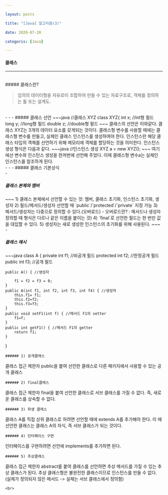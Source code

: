 ```yaml
---

layout: posts

title: "[Java] 알고리즘(3)"

date: 2020-07-20

categoris: [Java]

---
```


#### 클래스


- - -
 <br>
##### 클래스란?
<blockQuote>임의의 데이터형을 자유로이 조합하여 만들 수 있는 자료구조로,
객체를 정의하는 틀 또는 설계도.
</blockQuote>
<br>
- - -
##### 클래스 선언
~~~java
//클래스 XYZ
			class XYZ{	 
			int x;    //int형 필드
			long y;   //long형 필드
			double z; //double형 필드
~~~
클래스의 선언은 이와같다. 클래스 XYZ는 3개의 데이터 요소를 갖게되는 것이다. 
클래스형 변수를 사용할 때에는 클래스형 변수를 만들고, 실체인 클래스 인스턴스를 생성하여야 한다.
인스턴스란 해당 클래스 타입의 객체를 선언하기 위해 메모리에 객체를 할당하는 것을 의미한다.
인스턴스 생성 형식은 다음과 같다.
~~~java
//인스턴스 생성
 XYZ a = new XYZ();
~~~
여기에선 변수와 인스턴스 생성을 한꺼번에 선언해 주었다.
이제 클래스형 변수a는 실체인 인스턴스를 참조하게 된다.
<br>
- - -
##### 클래스 기본상식
<br>
- <h5> 클래스 본체와 멤버</h5>
~~~
1) 클래스 본체에서 선언할 수 있는 것: 멤버, 클래스 초기화, 인스턴스 초기화, 생성자
2) 필드/메서드/생성자 선언할 때 `public`/`protected`/`private` 지정 가능
3) 메서드/생성자는 다중으로 정의할 수 있다.(오버로드)
 - 오버로드란? : 메서드나 생성자 정의할 때 형식은 다르나 같은 이름을 붙이는 것)
4) `final`로 선언한 필드는 한 번만 값을 대입할 수 있다.
5) 생성자는 새로 생성한 인스턴스의 초기화를 위해 사용된다.
~~~
<br>
- <h5> 클래스 예시</h5>
~~~java
class A {
	private int f1;     //비공개 필드
	protected int f2; //한정공개 필드
	public int f3;      //공개 필드
	
	public A() { //생성자
		
		f1 = f2 = f3 = 0;		
	}
	public A(int f1, int f2, int f3, int f4) { //생성자
		this.f1= f1;
		this.f2=f2;
		this.f3=f3;
	}
	public void setF1(int f) { //메서드 F1의 setter
		f1=f;
	}
	public int getF1() { //메서드 F1의 getter
		return f1;
	}
}
~~~
###### 1) 공개클래스
~~~
클래스 접근 제한자 public을 붙여 선언한 클래스로 다른 패키지에서 사용할 수 있는 공개 클래스
~~~
###### 2) final클래스
~~~
클래스 접근 제한자 final을 붙여 선언한 클래스로 서브 클래스를 가질 수 없다.
즉, 새로운 클래스를 상속할 수 없다.
~~~
###### 3) 파생 클래스
~~~
클래스 A를 직접 상위 클래스로 하려면 선언할 때에 extends A를 추가해야 한다.
이 때 선언한 클래스는 클래스 A의 자식, 즉 서브 클래스가 되는 것이다.
~~~
###### 4) 인터페이스 구현
~~~
인터페이스를 구현하려면 선언에 implements를 추가하면 된다.
~~~
###### 5) 추상클래스
~~~
클래스 접근 제한자 abstract를 붙여 클래스를 선언하면 추상 메서드를 가질 수 있는 추상 클래스가 된다.
추상 클래스형은 불완전한 클래스이므로 인스턴스를 만들 수 없다.
(실체가 정의되지 않은 메서드 -> 실체는 서브 클래스에서 정의함)
~~~
<br>
